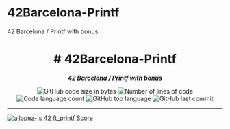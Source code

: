 # 42Barcelona-Printf
42 Barcelona / Printf with bonus

<h1 align="center">
# 42Barcelona-Printf

</h1>

<p align="center">
	<b><i>42 Barcelona / Printf with bonus</i></b><br>
</p>
<p align="center">
	<img alt="GitHub code size in bytes" src="https://img.shields.io/github/languages/code-size/aitorlopez42/42Barcelona-Printf?color=lightblue" />
	<img alt="Number of lines of code" src="https://img.shields.io/tokei/lines/github/aitorlopez42/42Barcelona-Printf?color=critical" />
	<img alt="Code language count" src="https://img.shields.io/github/languages/count/aitorlopez42/42Barcelona-Printf?color=yellow" />
	<img alt="GitHub top language" src="https://img.shields.io/github/languages/top/aitorlopez42/42Barcelona-Printf?color=blue" />
	<img alt="GitHub last commit" src="https://img.shields.io/github/last-commit/aitorlopez42/42Barcelona-Printf?color=green" />
</p>


---

[![ailopez-'s 42 ft_printf Score](https://badge42.vercel.app/api/v2/cl4nxxx7w020009mdmpbkiyt4/project/2595953)](https://github.com/JaeSeoKim/badge42)
